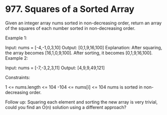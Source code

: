 # 977. Squares of a Sorted Array

Given an integer array nums sorted in non-decreasing order, return an array of the squares of each number sorted in non-decreasing order.

Example 1:

Input: nums = [-4,-1,0,3,10]
Output: [0,1,9,16,100]
Explanation: After squaring, the array becomes [16,1,0,9,100].
After sorting, it becomes [0,1,9,16,100].
Example 2:

Input: nums = [-7,-3,2,3,11]
Output: [4,9,9,49,121]

Constraints:

1 <= nums.length <= 104
-104 <= nums[i] <= 104
nums is sorted in non-decreasing order.

Follow up: Squaring each element and sorting the new array is very trivial, could you find an O(n) solution using a different approach?
